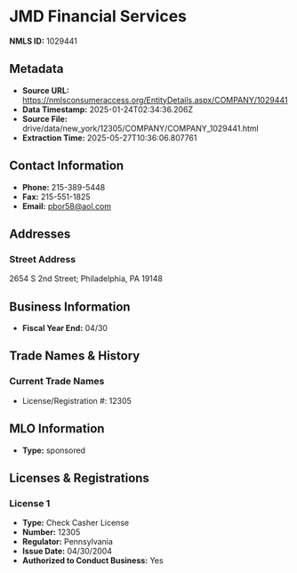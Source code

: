 # JMD Financial Services

**NMLS ID:** 1029441

## Metadata
- **Source URL:** https://nmlsconsumeraccess.org/EntityDetails.aspx/COMPANY/1029441
- **Data Timestamp:** 2025-01-24T02:34:36.206Z
- **Source File:** drive/data/new_york/12305/COMPANY/COMPANY_1029441.html
- **Extraction Time:** 2025-05-27T10:36:06.807761

## Contact Information
- **Phone:** 215-389-5448
- **Fax:** 215-551-1825
- **Email:** pbor58@aol.com

## Addresses
### Street Address
2654 S 2nd Street; Philadelphia, PA 19148

## Business Information
- **Fiscal Year End:** 04/30

## Trade Names & History
### Current Trade Names
- License/Registration #: 12305

## MLO Information
- **Type:** sponsored

## Licenses & Registrations

### License 1
- **Type:** Check Casher License
- **Number:** 12305
- **Regulator:** Pennsylvania
- **Issue Date:** 04/30/2004
- **Authorized to Conduct Business:** Yes
